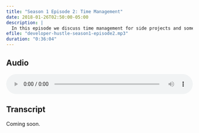 ```yaml
---
title: "Season 1 Episode 2: Time Management"
date: 2018-01-26T02:50:00-05:00
description: |
  In this episode we discuss time management for side projects and some techniques that we use.
efile: "developer-hustle-season1-episode2.mp3"
duration: "0:36:04"
---
```


## Audio

<audio style="width:100%;" controls>
	<source src="http://dl.developerhustle.io/developer-hustle-season1-episode2.mp3" type="audio/mpeg" />
</audio>

## Transcript

Coming soon.
